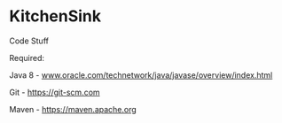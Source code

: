 # KitchenSink
Code Stuff

Required:

Java 8 - www.oracle.com/technetwork/java/javase/overview/index.html 

Git - https://git-scm.com

Maven - https://maven.apache.org

